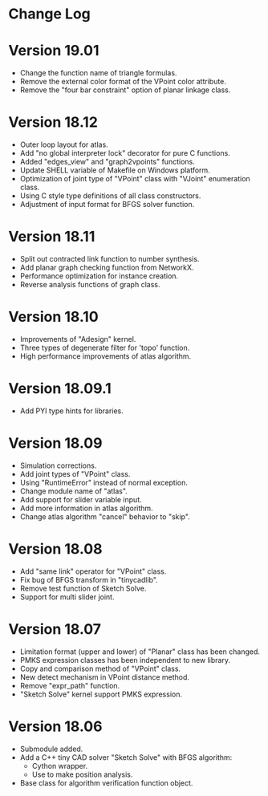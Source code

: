 Change Log
===

Version 19.01
===

+ Change the function name of triangle formulas.
+ Remove the external color format of the VPoint color attribute.
+ Remove the "four bar constraint" option of planar linkage class.

Version 18.12
===

+ Outer loop layout for atlas.
+ Add "no global interpreter lock" decorator for pure C functions.
+ Added "edges_view" and "graph2vpoints" functions.
+ Update SHELL variable of Makefile on Windows platform.
+ Optimization of joint type of "VPoint" class with "VJoint" enumeration class.
+ Using C style type definitions of all class constructors.
+ Adjustment of input format for BFGS solver function.

Version 18.11
===

+ Split out contracted link function to number synthesis.
+ Add planar graph checking function from NetworkX.
+ Performance optimization for instance creation.
+ Reverse analysis functions of graph class.

Version 18.10
===

+ Improvements of "Adesign" kernel.
+ Three types of degenerate filter for 'topo' function.
+ High performance improvements of atlas algorithm.

Version 18.09.1
===

+ Add PYI type hints for libraries.

Version 18.09
===

+ Simulation corrections.
+ Add joint types of "VPoint" class.
+ Using "RuntimeError" instead of normal exception.
+ Change module name of "atlas".
+ Add support for slider variable input.
+ Add more information in atlas algorithm.
+ Change atlas algorithm "cancel" behavior to "skip".

Version 18.08
===

+ Add "same link" operator for "VPoint" class.
+ Fix bug of BFGS transform in "tinycadlib".
+ Remove test function of Sketch Solve.
+ Support for multi slider joint.

Version 18.07
===

+ Limitation format (upper and lower) of "Planar" class has been changed.
+ PMKS expression classes has been independent to new library.
+ Copy and comparison method of "VPoint" class.
+ New detect mechanism in VPoint distance method.
+ Remove "expr_path" function.
+ "Sketch Solve" kernel support PMKS expression.

Version 18.06
===

+ Submodule added.
+ Add a C++ tiny CAD solver "Sketch Solve" with BFGS algorithm:
    + Cython wrapper.
    + Use to make position analysis.
+ Base class for algorithm verification function object.
